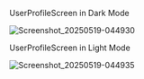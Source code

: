 UserProfileScreen in Dark Mode

![Screenshot_20250519-044930](https://github.com/user-attachments/assets/541308b3-f396-4a87-b14f-06449921e983)

UserProfileScreen in Light Mode

![Screenshot_20250519-044935](https://github.com/user-attachments/assets/2b3c4c3d-d26d-4bab-a834-509752e2411c)
